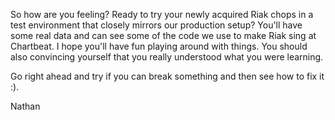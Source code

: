 So how are you feeling? Ready to try your newly acquired Riak chops in a test environment that closely mirrors our production setup? You'll have some real data and can see some of the code we use to make Riak sing at Chartbeat. I hope you'll have fun playing around with things. You should also convincing yourself that you really understood what you were learning.

Go right ahead and try if you can break something and then see how to fix it :).

Nathan
